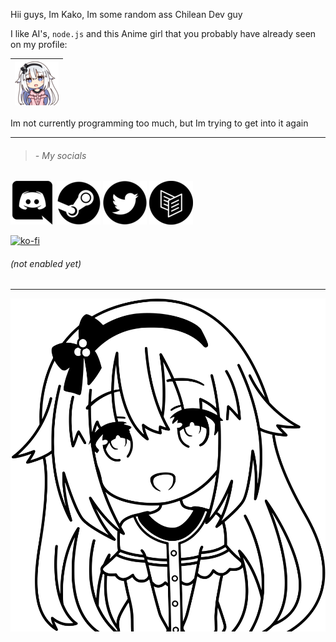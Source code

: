 Hii guys, Im Kako, Im some random ass Chilean Dev guy

I like AI's, `node.js` and this Anime girl that you probably have already seen on my profile:

| ![Maria Arusu](./files/Maria.png) |
| -------- |

Im not currently programming too much, but Im trying to get into it again

----
> ###### - My socials

[![Discord](./files/Discord.png "Discord")](https://discord.com/users/700076432076046396/) [![Steam](./files/Steam.png "Steam")](https://steamcommunity.com/id/TRKako/) [![Twitter](./files/Twitter.png "Twitter")](https://twitter.com/TRKako_) [![Carrd](./files/Carrd.png "Literally Ipsum dolor sit amet consectetur adipiscing elit. Cras sollicitudin tempus dui quis dapibus. Praesent nunc ante, gravida ac vulputate mollis lorem feugiat. Why tf I didnt finished it 💀")](https://trkako.carrd.co/)

[![ko-fi](https://ko-fi.com/img/githubbutton_sm.svg)](https://ko-fi.com/TRKako)

###### (not enabled yet)

----
![Kako](./files/Arusu2.svg)

